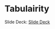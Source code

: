 # Tabulairity

Slide Deck:
[Slide Deck](https://docs.google.com/presentation/d/1A5SZgjTdp4PyHzKldXnDUMtvnwshi2Yv1uGauso26ZQ)
